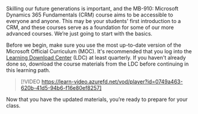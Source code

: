 

Skilling our future generations is important, and the MB-910: Microsoft Dynamics 365 Fundamentals (CRM) course aims to be accessible to everyone and anyone. This may be your students' first introduction to a CRM, and these courses serve as a foundation for some of our more advanced courses. We’re just going to start with the basics.

Before we begin, make sure you use the most up-to-date version of the Microsoft Official Curriculum (MOC). It's recommended that you log into the [Learning Download Center](https://techcommunity.microsoft.com/blog/mctnews/current-courseware-downloading-process/4196123) (LDC) at least quarterly. If you haven't already done so, download the course materials from the LDC before continuing in this learning path. 
 
> [!VIDEO https://learn-video.azurefd.net/vod/player?id=0749a463-620b-41d5-94b6-f16e80ef8257]  

Now that you have the updated materials, you’re ready to prepare for your class.

